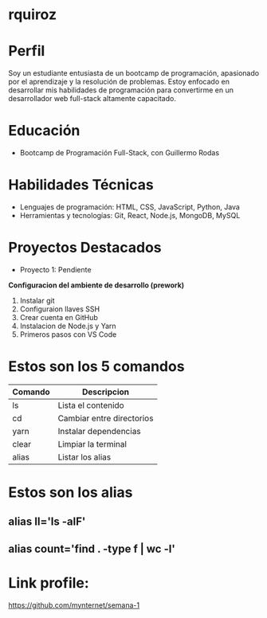 # rquiroz
# Perfil

Soy un estudiante entusiasta de un bootcamp de programación, apasionado por el aprendizaje y la resolución de problemas. Estoy enfocado en desarrollar mis habilidades de programación para convertirme en un desarrollador web full-stack altamente capacitado.

# Educación

- Bootcamp de Programación Full-Stack, con Guillermo Rodas

# Habilidades Técnicas

- Lenguajes de programación: HTML, CSS, JavaScript, Python, Java
- Herramientas y tecnologías: Git, React, Node.js, MongoDB, MySQL

# Proyectos Destacados

- Proyecto 1: Pendiente

**Configuracion del ambiente de desarrollo (prework)**
1. Instalar git
2. Configuraion llaves SSH
3. Crear cuenta en GitHub
4. Instalacion de Node.js y Yarn
5. Primeros pasos con VS Code

# Estos son los 5 comandos
| Comando | Descripcion |
| ------- | ----------- |
| ls      | Lista el contenido |
| cd      | Cambiar entre directorios |
| yarn    | Instalar dependencias |
| clear   | Limpiar la terminal |
| alias   | Listar los alias |

# Estos son los alias
## alias ll='ls -alF'
## alias count='find . -type f | wc -l'

# Link profile:
https://github.com/mynternet/semana-1